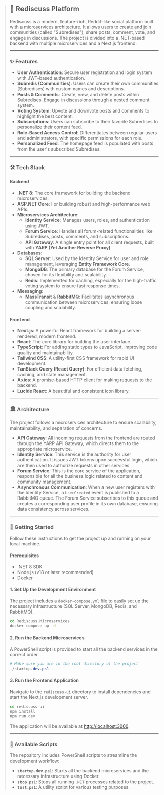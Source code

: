 > ## 🚀 Rediscuss Platform
>
> Rediscuss is a modern, feature-rich, Reddit-like social platform built with a microservices architecture. It allows users to create and join communities (called "Subredises"), share posts, comment, vote, and engage in discussions. The project is divided into a .NET-based backend with multiple microservices and a Next.js frontend.
>
> ---
>
> ### ✨ **Features**
>
> - **User Authentication**: Secure user registration and login system with JWT-based authentication.
> - **Subredis (Communities)**: Users can create their own communities (Subredises) with custom names and descriptions.
> - **Posts & Comments**: Create, view, and delete posts within Subredises. Engage in discussions through a nested comment system.
> - **Voting System**: Upvote and downvote posts and comments to highlight the best content.
> - **Subscriptions**: Users can subscribe to their favorite Subredises to personalize their content feed.
> - **Role-Based Access Control**: Differentiates between regular users and administrators, with specific permissions for each role.
> - **Personalized Feed**: The homepage feed is populated with posts from the user's subscribed Subredises.
>
> ---
>
> ### 🛠️ **Tech Stack**
>
> #### **Backend**
>
> - **.NET 8**: The core framework for building the backend microservices.
> - **ASP.NET Core**: For building robust and high-performance web APIs.
> - **Microservices Architecture**:
>   - **Identity Service**: Manages users, roles, and authentication using JWT.
>   - **Forum Service**: Handles all forum-related functionalities like Subredises, posts, comments, and subscriptions.
>   - **API Gateway**: A single entry point for all client requests, built with **YARP (Yet Another Reverse Proxy)**.
> - **Databases**:
>   - **SQL Server**: Used by the Identity Service for user and role management, leveraging **Entity Framework Core**.
>   - **MongoDB**: The primary database for the Forum Service, chosen for its flexibility and scalability.
>   - **Redis**: Implemented for caching, especially for the high-traffic voting system to ensure fast response times.
> - **Messaging**:
>   - **MassTransit** & **RabbitMQ**: Facilitates asynchronous communication between microservices, ensuring loose coupling and scalability.
>
> #### **Frontend**
>
> - **Next.js**: A powerful React framework for building a server-rendered, modern frontend.
> - **React**: The core library for building the user interface.
> - **TypeScript**: For adding static types to JavaScript, improving code quality and maintainability.
> - **Tailwind CSS**: A utility-first CSS framework for rapid UI development.
> - **TanStack Query (React Query)**: For efficient data fetching, caching, and state management.
> - **Axios**: A promise-based HTTP client for making requests to the backend.
> - **Lucide React**: A beautiful and consistent icon library.
>
> ---
>
> ### 🏛️ **Architecture**
>
> The project follows a microservices architecture to ensure scalability, maintainability, and separation of concerns.
>
> - **API Gateway**: All incoming requests from the frontend are routed through the YARP API Gateway, which directs them to the appropriate microservice.
> - **Identity Service**: This service is the authority for user authentication. It issues JWT tokens upon successful login, which are then used to authorize requests in other services.
> - **Forum Service**: This is the core service of the application, responsible for all the business logic related to content and community management.
> - **Asynchronous Communication**: When a new user registers with the Identity Service, a `UserCreated` event is published to a RabbitMQ queue. The Forum Service subscribes to this queue and creates a corresponding user profile in its own database, ensuring data consistency across services.
>
> ---
>
> ### 🚀 **Getting Started**
>
> Follow these instructions to get the project up and running on your local machine.
>
> #### **Prerequisites**
>
> - .NET 8 SDK
> - Node.js (v18 or later recommended)
> - Docker
>
> #### **1. Set Up the Development Environment**
>
> The project includes a `docker-compose.yml` file to easily set up the necessary infrastructure (SQL Server, MongoDB, Redis, and RabbitMQ).
>
> ```bash
> cd Rediscuss.Microservices
> docker-compose up -d
> ```
>
> #### **2. Run the Backend Microservices**
>
> A PowerShell script is provided to start all the backend services in the correct order.
>
> ```powershell
> # Make sure you are in the root directory of the project
> ./startup.dev.ps1
> ```
>
> #### **3. Run the Frontend Application**
>
> Navigate to the `rediscuss-ui` directory to install dependencies and start the Next.js development server.
>
> ```bash
> cd rediscuss-ui
> npm install
> npm run dev
> ```
>
> The application will be available at [http://localhost:3000](http://localhost:3000).
>
> ---
>
> ### 📜 **Available Scripts**
>
> The repository includes PowerShell scripts to streamline the development workflow:
>
> - **`startup.dev.ps1`**: Starts all the backend microservices and the necessary infrastructure using Docker.
> - **`stop.ps1`**: Stops all running `.NET` processes related to the project.
> - **`test.ps1`**: A utility script for various testing purposes.
>
